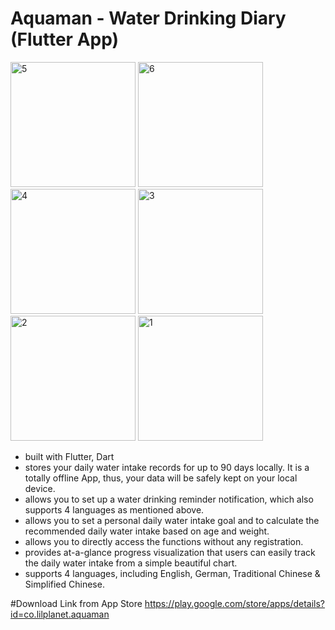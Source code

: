 # Aquaman - Water Drinking Diary (Flutter App)

<img width="200" alt="5" src="https://github.com/Sleepingisimportant/FlutterApp_Aquaman/assets/43533116/de7c4d12-4f27-4698-ab97-d8ac18d3e88f">
<img width="200" alt="6" src="https://github.com/Sleepingisimportant/FlutterApp_Aquaman/assets/43533116/b21a0b3c-ba76-4a68-96ea-77f9b6beccb4">
<img width="200" alt="4" src="https://github.com/Sleepingisimportant/FlutterApp_Aquaman/assets/43533116/b4ea92fe-aa75-4cd1-82e3-3d3d0c6c1e01">
<img width="200" alt="3" src="https://github.com/Sleepingisimportant/FlutterApp_Aquaman/assets/43533116/d7352647-3de2-45a2-bea9-2eb3413d21e8">
<img width="200" alt="2" src="https://github.com/Sleepingisimportant/FlutterApp_Aquaman/assets/43533116/d70966d8-6724-49df-a071-5c4ecc1bf042">
<img width="200" alt="1" src="https://github.com/Sleepingisimportant/FlutterApp_Aquaman/assets/43533116/2f85f880-1a1a-4b91-a3a8-d7bb6335c6d2">

- built with Flutter, Dart
- stores your daily water intake records for up to 90 days locally. It is a totally offline App, thus, your data will be safely kept on your local device.
- allows you to set up a water drinking reminder notification, which also supports 4 languages as mentioned above.
- allows you to set a personal daily water intake goal and to calculate the recommended daily water intake based on age and weight.
- allows you to directly access the functions without any registration.
- provides at-a-glance progress visualization that users can easily track the daily water intake from a simple beautiful chart.
- supports 4 languages, including English, German, Traditional Chinese & Simplified Chinese.




#Download Link from App Store
https://play.google.com/store/apps/details?id=co.lilplanet.aquaman






